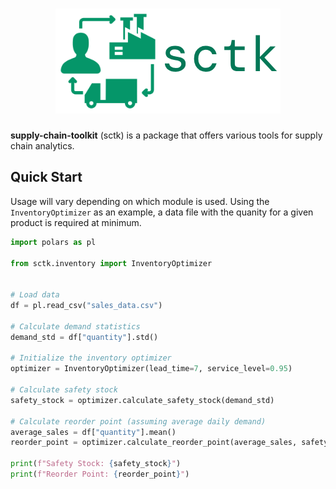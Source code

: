 <h1 align="center">
  <img
    src="https://raw.githubusercontent.com/andrewwkimm/supply-chain-toolkit/main/assets/sctk.png" alt="sctk logo">
  <br>
</h1>

**supply-chain-toolkit** (sctk) is a package that offers various tools for supply chain analytics.

## Quick Start
Usage will vary depending on which module is used. Using the `InventoryOptimizer` as an example, a data file with the quanity for a given product is required at minimum.

```python
import polars as pl

from sctk.inventory import InventoryOptimizer


# Load data
df = pl.read_csv("sales_data.csv")

# Calculate demand statistics
demand_std = df["quantity"].std()

# Initialize the inventory optimizer
optimizer = InventoryOptimizer(lead_time=7, service_level=0.95)

# Calculate safety stock
safety_stock = optimizer.calculate_safety_stock(demand_std)

# Calculate reorder point (assuming average daily demand)
average_sales = df["quantity"].mean()
reorder_point = optimizer.calculate_reorder_point(average_sales, safety_stock)

print(f"Safety Stock: {safety_stock}")
print(f"Reorder Point: {reorder_point}")
```
